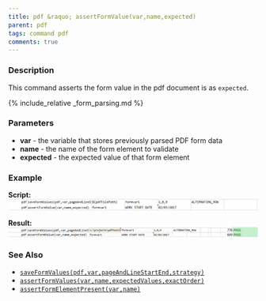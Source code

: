 ```yaml
---
title: pdf &raquo; assertFormValue(var,name,expected)
parent: pdf
tags: command pdf
comments: true
---
```



### Description
This command asserts the form value in the pdf document is as `expected`.

{% include_relative _form_parsing.md %}


### Parameters
- **var** \- the variable that stores previously parsed PDF form data
- **name** - the name of the form element to validate
- **expected** \- the expected value of that form element


### Example
**Script:**<br/>
![script](image/assertFormValue_01.png)

**Result:**<br/>
![output](image/assertFormValue_02.png)


### See Also
- [`saveFormValues(pdf,var,pageAndLineStartEnd,strategy)`](saveFormValues(pdf,var,pageAndLineStartEnd,strategy))
- [`assertFormValues(var,name,expectedValues,exactOrder)`](assertFormValues(var,name,expectedValues,exactOrder))
- [`assertFormElementPresent(var,name)`](assertFormElementPresent(var,name))
